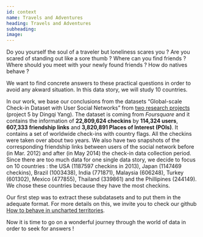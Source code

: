 ```yaml
---
id: context
name: Travels and Adventures
heading: Travels and Adventures 
subheading: 
image: 
---
```


Do you yourself the soul of a traveler but loneliness scares you ? Are you scared of standing out like a sore thumb ? Where can you find friends ? Where should you meet with your newly found friends ? How do natives behave ?<br>

We want to find concrete answers to these practical questions in order to avoid any akward situation. In this data story, we will study 10 countries.<br>

In our work, we base our conclusions from the datasets “Global-scale Check-in Dataset with User Social Networks” from [two research projects](https://sites.google.com/site/yangdingqi/home/foursquare-dataset#h.p_7rmPjnwFGIx9) (project 5 by Dingqi Yang). The dataset is coming from *Foursquare* and it contains the information of **22,809,624 checkins** by **114,324 users**, **607,333 friendship links** and **3,820,891 Places of Interest (POIs)**. It contains a set of worldwide check-ins with country flags. All the checkins were taken over about two years. We also have two snapshots of the corresponding friendship links between users of the social network before (in Mar. 2012) and after (in May 2014) the check-in data collection period.<br>
Since there are too much data for one single data story, we decide to focus on 10 countries : the USA (1187597 checkins in 2013), Japan (1147469 checkins), Brazil (1003438), India (771871), Malaysia (606248), Turkey (601302), Mexico (477855), Thailand (339861) and the Phillipines (244149). We chose these countries because they have the most checkins.<br>

Our first step was to extract these subdatasets and to put them in the adequate format. For more details on this, we invite you to check our github [How to behave in uncharted territories](https://github.com/epfl-ada/ada-2020-project-milestone-p3-p3_les-fraises-tagada/blob/master/How%20to%20behave%20in%20foreign%20territoy%20%3F.ipynb).<br>

Now it is time to go on a wonderful journey through the world of data in order to seek for answers !

